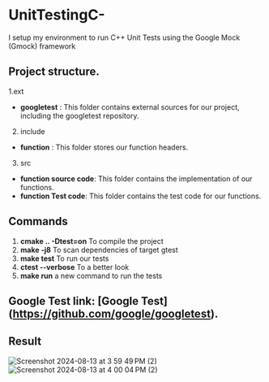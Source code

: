 # UnitTestingC-

I setup my environment to run C++ Unit Tests using the Google Mock (Gmock) framework

## Project structure.

1.ext

- **googletest** : This folder contains external sources for our project, including the googletest repository.

2. include

- **function** : This folder stores our function headers.

3. src

- **function source code**: This folder contains the implementation of our functions.
- **function Test code**: This folder contains the test code for our functions.

## Commands

1. **cmake .. -Dtest=on** To compile the project
2. **make -j8** To scan dependencies of target gtest
3. **make test** To run our tests
4. **ctest --verbose** To a better look
5. **make run** a new command to run the tests

## Google Test link: [Google Test] (https://github.com/google/googletest).

## Result

![Screenshot 2024-08-13 at 3 59 49 PM (2)](https://github.com/user-attachments/assets/1381ea4c-2d60-43d0-b17b-f121587b95ff)
![Screenshot 2024-08-13 at 4 00 04 PM (2)](https://github.com/user-attachments/assets/e75b4d57-6be9-4fb3-9615-2802db9acdec)
